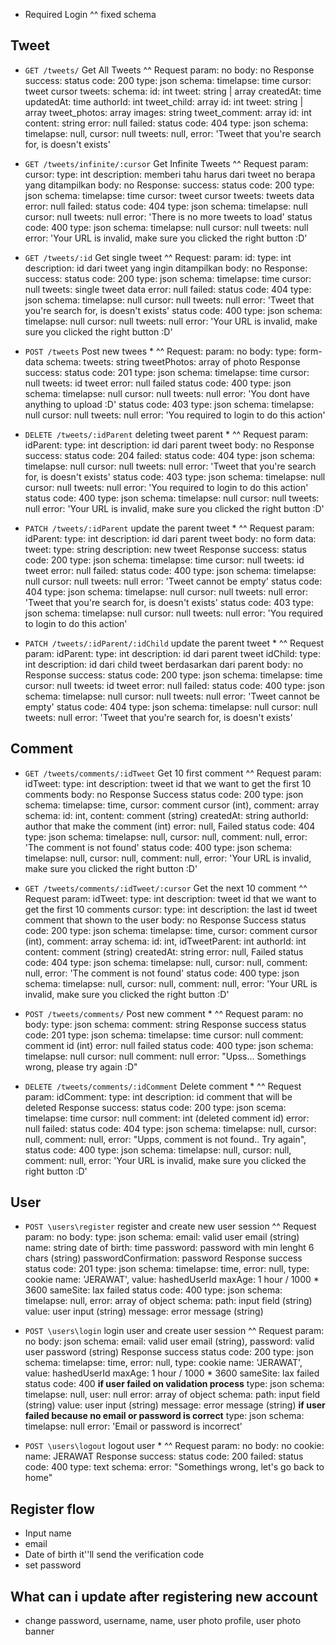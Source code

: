 * Required Login
^^ fixed schema

## Tweet
- `GET /tweets/` Get All Tweets ^^
	Request
		param: no
		body: no
	Response
		success:
			status code: 200
				type: json
				schema:
					timelapse: time
					cursor: tweet cursor
					tweets:
						schema:
							id: int
							tweet: string | array
							createdAt: time
							updatedAt: time
							authorId: int
							tweet_child: array
								id: int
								tweet: string | array
							tweet_photos: array
								images: string
							tweet_comment: array
								id: int
								content: string
					error: null
		failed:
			status code: 404
				type: json
				schema:
					timelapse: null,
					cursor: null
					tweets: null,
					error: 'Tweet that you're search for, is doesn't exists'

- `GET /tweets/infinite/:cursor` Get Infinite Tweets ^^
	Request
		param:
			cursor:
				type: int
				description: memberi tahu harus dari tweet no berapa yang ditampilkan
		body: no
	Response:
		success:
			status code: 200
				type: json
				schema:
					timelapse: time
					cursor: tweet cursor
					tweets: tweets data
					error: null
		failed:
			status code: 404
				type: json
				schema:
					timelapse: null
					cursor: null
					tweets: null
					error: 'There is no more tweets to load'
			status code: 400
				type: json
				schema:
					timelapse: null
					cursor: null
					tweets: null
					error: 'Your URL is invalid, make sure you clicked the right button :D'

- `GET /tweets/:id` Get single tweet ^^
	Request:
		param:
			id:
				type: int
				description: id dari tweet yang ingin ditampilkan
		body: no
	Response:
		success:
			status code: 200
				type: json
				schema:
					timelapse: time
					cursor: null
					tweets: single tweet data
					error: null
		failed:
			status code: 404
				type: json
				schema:
					timelapse: null
					cursor: null
					tweets: null
					error: 'Tweet that you're search for, is doesn't exists'
			status code: 400
				type: json
				schema:
					timelapse: null
					cursor: null
					tweets: null
					error: 'Your URL is invalid, make sure you clicked the right button :D'

- `POST /tweets` Post new twees * ^^
	Request:
		param: no
		body:
			type: form-data
				schema:
					tweets: string
					tweetPhotos: array of photo
	Response
		success:
			status code: 201
				type: json
					schema:
						timelapse: time
						cursor: null
						tweets: id tweet
						error: null
			failed
				status code: 400
					type: json
						schema:
							timelapse: null
							cursor: null
							tweets: null
							error: 'You dont have anything to upload :D'
				status code: 403
					type: json
						schema:
							timelapse: null
							cursor: null
							tweets: null
							error: 'You required to login to do this action'

- `DELETE /tweets/:idParent` deleting tweet parent * ^^
	Request
		param:
			idParent:
				type: int
				description: id dari parent tweet
		body: no
	Response
		success:
			status code: 204
		failed:
			status code: 404
				type: json
				schema:
					timelapse: null
					cursor: null
					tweets: null
					error: 'Tweet that you're search for, is doesn't exists'
			status code: 403
				type: json
					schema:
						timelapse: null
						cursor: null
						tweets: null
						error: 'You required to login to do this action'
			status code: 400
				type: json
				schema:
					timelapse: null
					cursor: null
					tweets: null
					error: 'Your URL is invalid, make sure you clicked the right button :D'

- `PATCH /tweets/:idParent` update the parent tweet * ^^
	Request
		param:
			idParent:
				type: int
				description: id dari parent tweet
			body: no
			form data:
				tweet:
					type: string
					description: new tweet
	Response
		success:
			status code: 200
				type: json
				schema:
					timelapse: time
					cursor: null
					tweets: id tweet
					error: null
		failed:
			status code: 400
				type: json
				schema:
					timelapse: null
					cursor: null
					tweets: null
					error: 'Tweet cannot be empty'
			status code: 404
				type: json
				schema:
					timelapse: null
					cursor: null
					tweets: null
					error: 'Tweet that you're search for, is doesn't exists'
			status code: 403
				type: json
					schema:
						timelapse: null
						cursor: null
						tweets: null
						error: 'You required to login to do this action'

- `PATCH /tweets/:idParent/:idChild` update the parent tweet * ^^
	Request
		param:
			idParent:
				type: int
				description: id dari parent tweet
			idChild:
				type: int
				description: id dari child tweet berdasarkan dari parent
			body: no
	Response
		success:
			status code: 200
				type: json
				schema:
					timelapse: time
					cursor: null
					tweets: id tweet
					error: null
		failed:
			status code: 400
				type: json
				schema:
					timelapse: null
					cursor: null
					tweets: null
					error: 'Tweet cannot be empty'
			status code: 404
				type: json
				schema:
					timelapse: null
					cursor: null
					tweets: null
					error: 'Tweet that you're search for, is doesn't exists'

## Comment
- `GET /tweets/comments/:idTweet` Get 10 first comment ^^
	Request
		param:
			idTweet:
				type: int
				description: tweet id that we want to get the first 10 comments
		body: no
	Response
		Success
			status code: 200
				type: json
				schema:
					timelapse: time,
					cursor: comment cursor (int),
					comment: array
						schema:
							id: int,
							content: comment (string)
							createdAt: string
							authorId: author that make the comment (int)
					error: null,
		Failed
			status code: 404
				type: json
				schema:
					timelapse: null,
					cursor: null,
					comment: null,
					error: 'The comment is not found'
			status code: 400
				type: json
					schema:
						timelapse: null,
						cursor: null,
						comment: null,
						error: 'Your URL is invalid, make sure you clicked the right button :D'

- `GET /tweets/comments/:idTweet/:cursor` Get the next 10 comment ^^
	Request
		param:
			idTweet:
				type: int
				description: tweet id that we want to get the first 10 comments
			cursor:
				type: int
				description: the last id tweet comment that shown to the user
		body: no
	Response
		Success
			status code: 200
				type: json
				schema:
					timelapse: time,
					cursor: comment cursor (int),
					comment: array
						schema:
							id: int,
							idTweetParent: int
							authorId: int
							content: comment (string)
							createdAt: string
					error: null,
		Failed
			status code: 404
				type: json
				schema:
					timelapse: null,
					cursor: null,
					comment: null,
					error: 'The comment is not found'
			status code: 400
				type: json
					schema:
						timelapse: null,
						cursor: null,
						comment: null,
						error: 'Your URL is invalid, make sure you clicked the right button :D'

- `POST /tweets/comments/` Post new comment * ^^
	Request
		param: no
		body:
			type: json
			schema:
				comment: string
	Response
		success
			status code: 201
				type: json
				schema:
					timelapse: time
					cursor: null
					comment: comment id (int)
					error: null
		failed
			status code: 400
				type: json
				schema:
					timelapse: null
					cursor: null
					comment: null
					error: "Upss... Somethings wrong, please try again :D"

- `DELETE /tweets/comments/:idComment` Delete comment * ^^
	Request
		param:
			idComment:
				type: int
				description: id comment that will be deleted
	Response
		success:
			status code: 200
				type: json
				scema:
					timelapse: time
					cursor: null
					comment: int (deleted comment id)
					error: null
		failed:
			status code: 404
				type: json
				schema:
					timelapse: null,
					cursor: null,
					comment: null,
					error: "Upps, comment is not found.. Try again",
			status code: 400
				type: json
					schema:
						timelapse: null,
						cursor: null,
						comment: null,
						error: 'Your URL is invalid, make sure you clicked the right button :D'

## User
- `POST \users\register` register and create new user session ^^
	Request
		param: no
		body:
			type: json
			schema:
				email: valid user email (string)
				name: string
				date of birth: time
				password: password with min lenght 6 chars (string)
				passwordConfirmation: password
	Response
		success
			status code: 201
				type: json
					schema:
						timelapse: time,
						error: null,
				type: cookie
					name: 'JERAWAT',
					value: hashedUserId
					maxAge: 1 hour / 1000 * 3600
					sameSite: lax
		failed
			status code: 400
				type: json
				schema:
					timelapse: null,
					error: array of object
						schema:
							path: input field (string)
							value: user input (string)
							message: error message (string)

- `POST \users\login` login user and create user session ^^
	Request
		param: no
		body: json
			schema:
				email: valid user email (string),
				password: valid user password (string)
	Response
		success
			status code: 200
				type: json
				schema:
						timelapse: time,
						error: null,
				type: cookie
					name: 'JERAWAT',
					value: hashedUserId
					maxAge: 1 hour / 1000 * 3600
					sameSite: lax
		failed
			status code: 400
				**if user failed on validation process**
				type: json
				schema:
					timelapse: null,
					user: null
					error: array of object
						schema:
							path: input field (string)
							value: user input (string)
							message: error message (string)
				**if user failed because no email or password is correct**
					type: json
					schema:
						timelapse: null
						error: 'Email or password is incorrect'

- `POST \users\logout` logout user * ^^
	Request
		param: no
		body: no
		cookie:
			name: JERAWAT
	Response
		success:
			status code: 200
		failed:
			status code: 400
				type: text
				schema:
					error: "Somethings wrong, let's go back to home"

## Register flow
- Input name
- email
- Date of birth
it''ll  send the verification code
- set password

## What can i update after registering new account
- change password, username, name, user photo profile, user photo banner